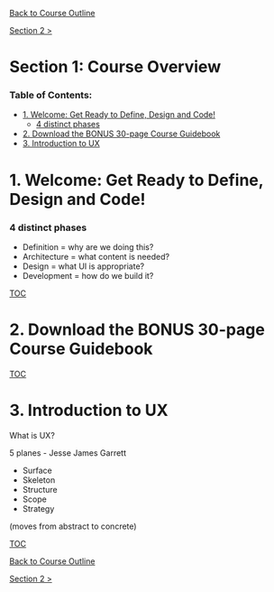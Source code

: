 [Back to Course Outline](../README.md)  

[Section 2 >](../notes/notes-section-02.md)  

# Section 1: Course Overview  <!-- omit in toc -->

### Table of Contents:  

- [1. Welcome: Get Ready to Define, Design and Code!](#1-welcome-get-ready-to-define-design-and-code)
    - [4 distinct phases](#4-distinct-phases)
- [2. Download the BONUS 30-page Course Guidebook](#2-download-the-bonus-30-page-course-guidebook)
- [3. Introduction to UX](#3-introduction-to-ux)

# 1. Welcome: Get Ready to Define, Design and Code!

### 4 distinct phases  

- Definition = why are we doing this?
- Architecture = what content is needed?
- Design = what UI is appropriate?
- Development = how do we build it?

[TOC](#Table-of-Contents)  

# 2. Download the BONUS 30-page Course Guidebook

[TOC](#Table-of-Contents)  

# 3. Introduction to UX

What is UX?

5 planes - Jesse James Garrett

- Surface
- Skeleton
- Structure
- Scope
- Strategy

(moves from abstract to concrete)

[TOC](#Table-of-Contents)  

[Back to Course Outline](../README.md)  

[Section 2 >](../notes/notes-section-02.md)  
